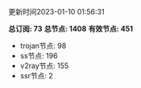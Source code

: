 更新时间2023-01-10 01:56:31

**总订阅: 73**
**总节点: 1408**
**有效节点: 451**
- trojan节点: 98
- ss节点: 196
- v2ray节点: 155
- ssr节点: 2
